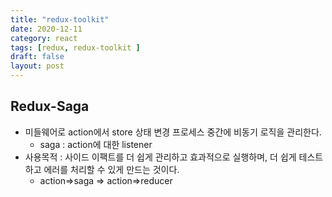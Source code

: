 ```yaml
---
title: "redux-toolkit"
date: 2020-12-11
category: react
tags: [redux, redux-toolkit ]
draft: false
layout: post
---
```


## Redux-Saga

- 미들웨어로 action에서 store 상태 변경 프로세스 중간에 비동기 로직을 관리한다.
  - saga : action에 대한 listener
- 사용목적 : 사이드 이팩트를 더 쉽게 관리하고 효과적으로 실행하며, 더 쉽게 테스트하고 에러를 처리할 수 있게 만드는 것이다.
  - action=>saga => action=>reducer

